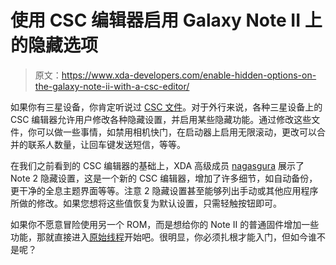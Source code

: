 # 使用 CSC 编辑器启用 Galaxy Note II 上的隐藏选项

> 原文：<https://www.xda-developers.com/enable-hidden-options-on-the-galaxy-note-ii-with-a-csc-editor/>

如果你有三星设备，你肯定听说过 [CSC 文件](http://www.xda-developers.com/android/editing-the-csc-file-on-the-samsung-galaxy-note-ii/ "Enable Secret Features Using the Galaxy Note II CSC File")。对于外行来说，各种三星设备上的 CSC 编辑器允许用户修改各种隐藏设置，并启用某些隐藏功能。通过修改这些文件，你可以做一些事情，如禁用相机快门，在启动器上启用无限滚动，更改可以合并的联系人数量，让回车键发送短信，等等。

在我们之前看到的 CSC 编辑器的基础上，XDA 高级成员 [nagasgura](http://forum.xda-developers.com/member.php?u=2763259) 展示了 Note 2 隐藏设置，这是一个新的 CSC 编辑器，增加了许多细节，如自动备份，更干净的全息主题界面等等。注意 2 隐藏设置甚至能够列出手动或其他应用程序所做的修改。如果您想将这些值恢复为默认设置，只需轻触按钮即可。

如果你不愿意冒险使用另一个 ROM，而是想给你的 Note II 的普通固件增加一些功能，那就直接进入[原始线程](http://forum.xda-developers.com/showthread.php?t=2414984)开始吧。很明显，你必须扎根才能入门，但如今谁不是呢？